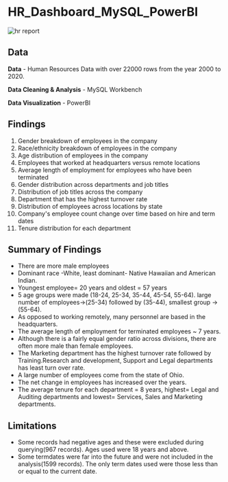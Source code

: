 # HR_Dashboard_MySQL_PowerBI
![hr report](https://github.com/Kyreddyy/portfolioprojects/assets/132040380/9e8cdd9c-ae53-41f6-b60c-5df1ccd5d02d)

## Data

**Data** - Human Resources Data with over 22000 rows from the year 2000 to 2020.

**Data Cleaning & Analysis** - MySQL Workbench

**Data Visualization** - PowerBI

## Findings

1. Gender breakdown of employees in the company
2. Race/ethnicity breakdown of employees in the company
3. Age distribution of employees in the company
4. Employees that worked at headquarters versus remote locations
5. Average length of employment for employees who have been terminated
6. Gender distribution across departments and job titles
7. Distribution of job titles across the company
8. Department that has the highest turnover rate
9. Distribution of employees across locations by state
10. Company's employee count change over time based on hire and term dates
11. Tenure distribution for each department

## Summary of Findings
 - There are more male employees
 - Dominant race -White, least dominant- Native Hawaiian and American Indian.
 - Youngest employee= 20 years and oldest = 57 years
 - 5 age groups were made (18-24, 25-34, 35-44, 45-54, 55-64). large number of employees->(25-34) followed by (35-44), smallest group -> (55-64).
 - As opposed to working remotely, many personnel are based in the headquarters.
 - The average length of employment for terminated employees ~ 7 years.
 - Although there is a fairly equal gender ratio across divisions, there are often more male than female employees.
 - The Marketing department has the highest turnover rate followed by Training.Research and development, Support and Legal departments has least turn over rate.
 - A large number of employees come from the state of Ohio.
 - The net change in employees has increased over the years.
- The average tenure for each department = 8 years, highest= Legal and Auditing departments and lowest= Services, Sales and Marketing departments.

## Limitations

- Some records had negative ages and these were excluded during querying(967 records). Ages used were 18 years and above.
- Some termdates were far into the future and were not included in the analysis(1599 records). The only term dates used were those less than or equal to the current date.
